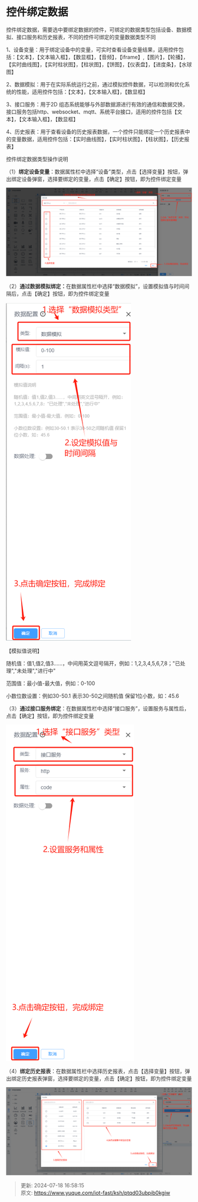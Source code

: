 # 控件绑定数据

<font style="color:rgb(51, 51, 51);">控件绑定数据，需要选中要绑定数据的控件，可绑定的数据类型包括设备、数据模拟、接口服务和历史报表，不同的控件可绑定的变量数据类型不同</font>

<font style="color:rgb(51, 51, 51);">1、设备变量：用于绑定设备中的变量，可实时查看设备变量结果，适用控件包括：【文本】，【文本输入框】，【数显框】，【音频】，【iframe】,【图片】，【轮播】，【实时曲线图】，【实时柱状图】，【柱状图】，【饼图】，【仪表盘】，【进度条】，【水球图】</font>

<font style="color:rgb(51, 51, 51);">2、数据模拟：用于在实际系统运行之前，通过模拟控件数据，可以检测和优化系统的性能，适用控件包括：【文本】，【文本输入框】，【数显框】</font>

<font style="color:rgb(51, 51, 51);">3、接口服务：用于2D 组态系统能够与外部数据源进行有效的通信和数据交换，接口服务包括http</font><font style="color:rgba(0, 0, 0, 0.85);">、websocket、mqtt、系统平台接口</font><font style="color:rgb(51, 51, 51);">，适用的控件包括【文本】，【文本输入框】，【数显框】</font>

<font style="color:rgb(51, 51, 51);">4、历史报表：用于查看设备的历史报表数据，一个控件只能绑定一个历史报表中的变量数据，适用控件包括：【实时曲线图】，【实时柱状图】，【柱状图】，【历史报表】</font>

<font style="color:rgb(51, 51, 51);">控件绑定数据类型操作说明</font>

<font style="color:rgb(51, 51, 51);">（1）</font>**<font style="color:rgb(51, 51, 51);">绑定设备变量</font>**<font style="color:rgb(51, 51, 51);">：数据属性栏中选择“设备”类型，点击【选择变量】按钮，弹出绑定设备弹窗，选择要绑定的变量，点击【确定】按钮，即为控件绑定变量</font>

![1721284929564-d33514c7-8b5a-4f75-9243-5acdd00a427f.png](./img/HCMreeqwEwJxcfof/1721284929564-d33514c7-8b5a-4f75-9243-5acdd00a427f-123571.png)

<font style="color:rgb(51, 51, 51);">（2）</font>**<font style="color:rgb(51, 51, 51);">通过数据模拟绑定：</font>**<font style="color:rgb(51, 51, 51);">在数据属性栏中选择“数据模拟”，设置模拟值与时间间隔后，点击【确定】按钮，即为控件绑定变量</font>

![1721286418642-995d6ab8-bc76-4610-98f9-662e89406224.png](./img/HCMreeqwEwJxcfof/1721286418642-995d6ab8-bc76-4610-98f9-662e89406224-647948.png)

<font style="color:rgb(51, 51, 51);">【模拟值说明】</font>

<font style="color:rgb(51, 51, 51);">随机值：值1,值2,值3......，中间用英文逗号隔开，例如：1,2,3,4,5,6,7,8；"已处理","未处理","进行中"</font>

<font style="color:rgb(51, 51, 51);">范围值：最小值-最大值，例如：0-100</font>

<font style="color:rgb(51, 51, 51);">小数位数设置：例如30-50.1 表示30-50之间随机值 保留1位小数，如：45.6</font>

<font style="color:rgb(51, 51, 51);">（3）</font>**<font style="color:rgb(51, 51, 51);">通过接口服务绑定</font>**<font style="color:rgb(51, 51, 51);">：在数据属性栏中选择“接口服务”，设置服务与属性后，点击【确定】按钮，即为控件绑定变量</font>

![1721292519337-7229e23f-b3a0-4d37-901e-c6498f405580.png](./img/HCMreeqwEwJxcfof/1721292519337-7229e23f-b3a0-4d37-901e-c6498f405580-387360.png)

<font style="color:rgb(51, 51, 51);">（4）</font>**<font style="color:rgb(51, 51, 51);">绑定历史报表</font>**<font style="color:rgb(51, 51, 51);">：在数据属性栏中选择历史报表，点击【选择变量】按钮，弹出绑定历史报表弹窗，选择要绑定的变量，点击【确定】按钮，即为控件绑定变量</font>

![1721293073829-b7bb710a-ba4b-46db-a253-7fd78a34033a.png](./img/HCMreeqwEwJxcfof/1721293073829-b7bb710a-ba4b-46db-a253-7fd78a34033a-757680.png)





> 更新: 2024-07-18 16:58:15  
> 原文: <https://www.yuque.com/iot-fast/ksh/ptqd03ubpib0kgiw>